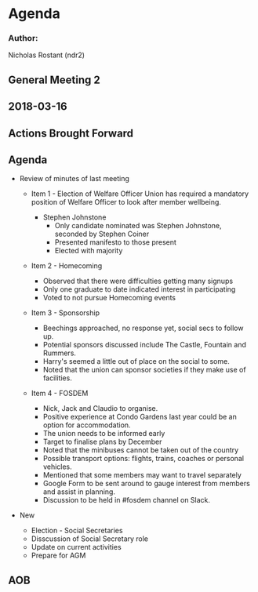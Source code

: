# Agenda

### Author:

Nicholas Rostant (ndr2)

## General Meeting 2

## 2018-03-16

## Actions Brought Forward

## Agenda

- Review of minutes of last meeting
  - Item 1 - Election of Welfare Officer
    Union has required a mandatory position of Welfare Officer to look after member wellbeing.
    - Stephen Johnstone
        - Only candidate nominated was Stephen Johnstone, seconded by Stephen Coiner
        - Presented manifesto to those present
        - Elected with majority

  - Item 2 - Homecoming
    - Observed that there were difficulties getting many signups
    - Only one graduate to date indicated interest in participating
    - Voted to not pursue Homecoming events

  - Item 3 - Sponsorship
    - Beechings approached, no response yet, social secs to follow up.
    - Potential sponsors discussed include The Castle, Fountain and Rummers.
    - Harry's seemed a little out of place on the social to some.
    - Noted that the union can sponsor societies if they make use of facilities.

  - Item 4 - FOSDEM
    - Nick, Jack and Claudio to organise.
    - Positive experience at Condo Gardens last year could be an option for accommodation.
    - The union needs to be informed early
    - Target to finalise plans by December
    - Noted that the minibuses cannot be taken out of the country
    - Possible transport options: flights, trains, coaches or personal vehicles.
    - Mentioned that some members may want to travel separately
    - Google Form to be sent around to gauge interest from members and assist in planning.
    - Discussion to be held in #fosdem channel on Slack. 

- New
  - Election - Social Secretaries
  - Disscussion of Social Secretary role
  - Update on current activities
  - Prepare for AGM

## AOB

